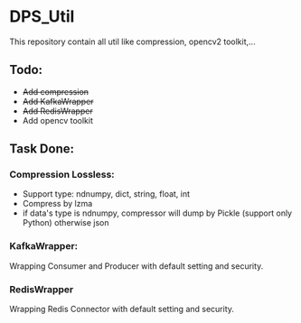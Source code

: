 # DPS_Util
This repository contain all util like compression, opencv2 toolkit,...

## Todo:
- ~~Add compression~~
- ~~Add KafkaWrapper~~
- ~~Add RedisWrapper~~
- Add opencv toolkit

## Task Done:

### Compression Lossless:
- Support type: ndnumpy, dict, string, float, int
- Compress by lzma
- if data's type is ndnumpy, compressor will dump by Pickle (support only Python)
otherwise json

### KafkaWrapper:
Wrapping Consumer and Producer with default setting and security.

### RedisWrapper
Wrapping Redis Connector with default setting and security.